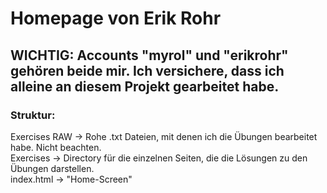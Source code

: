 # Homepage von Erik Rohr

## WICHTIG: Accounts "myrol" und "erikrohr" gehören beide mir. Ich versichere, dass ich alleine an diesem Projekt gearbeitet habe.

### Struktur:
Exercises RAW → Rohe .txt Dateien, mit denen ich die Übungen bearbeitet habe. Nicht beachten.<br>
Exercises → Directory für die einzelnen Seiten, die die Lösungen zu den Übungen darstellen.<br>
index.html → "Home-Screen"<br>

